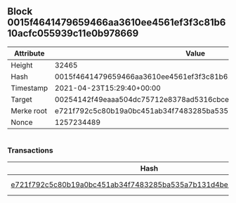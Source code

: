 ## Block 0015f4641479659466aa3610ee4561ef3f3c81b610acfc055939c11e0b978669

Attribute | Value
--- | ---
Height | 32465
Hash | 0015f4641479659466aa3610ee4561ef3f3c81b610acfc055939c11e0b978669
Timestamp | 2021-04-23T15:29:40+00:00
Target | 00254142f49eaaa504dc75712e8378ad5316cbcead634704b3734b6271167cc4
Merke root | e721f792c5c80b19a0bc451ab34f7483285ba535a7b131d4be24bf74f7145352
Nonce | 1257234489

```

```

### Transactions

Hash | Amount
--- | ---
[e721f792c5c80b19a0bc451ab34f7483285ba535a7b131d4be24bf74f7145352](e721f792c5c80b19a0bc451ab34f7483285ba535a7b131d4be24bf74f7145352.md) | 10.00000000 SKEPTI 
